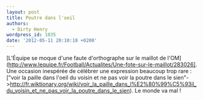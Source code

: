 ```yaml
---
layout: post
title: Poutre dans l'oeil
authors:
  - Dirty Henry
wordpress_id: 1035
date: '2012-05-11 20:10:18 +0200'
---
```

[L'Équipe se moque d'une faute d'orthographe sur le maillot de l'OM](http://www.lequipe.fr/Football/Actualites/Une-fote-sur-le-maillot/283026]. Une occasion inespérée de célébrer une expression beaucoup trop rare : ["voir la paille dans l'oeil du voisin et ne pas voir la poutre dans le sien"->http://fr.wiktionary.org/wiki/voir_la_paille_dans_l%E2%80%99%C5%93il_du_voisin_et_ne_pas_voir_la_poutre_dans_le_sien). Le monde va mal !
